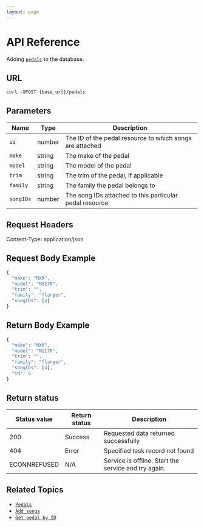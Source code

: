 ```yaml
---
layout: page
---
```


# API Reference

Adding [`pedals`](pg-resource-pedals.md) to the database.

## URL

```shell
curl -XPOST {base_url}/pedals
```

## Parameters

| Name | Type | Description |
| ------------- | ----------- | ----------- |
| `id` | number | The ID of the pedal resource to which songs are attached |
| `make` | string | The make of the pedal |
| `model` | string | The model of the pedal |
| `trim` | string | The trim of the pedal, if applicable |
| `family` | string | The family the pedal belongs to |
| `songIDs` | number | The song IDs attached to this particular pedal resource |

## Request Headers

Content-Type: application/json

## Request Body Example

```js
{
  "make": "MXR", 
  "model": "M117R", 
  "trim": "", 
  "family": "flanger", 
  "songIDs": [4]
}
```

## Return Body Example

```js
{
  "make": "MXR",
  "model": "M117R",
  "trim": "",
  "family": "flanger",
  "songIDs": [4],
  "id": 9
}
```

## Return status

| Status value | Return status | Description |
| ------------- | ----------- | ----------- |
| 200 | Success | Requested data returned successfully |
| 404 | Error | Specified task record not found |
|  ECONNREFUSED | N/A | Service is offline. Start the service and try again. |

## Related Topics

* [`Pedals`](pg-resource-pedals.md)
* [`Add songs`](pg-reference-add-songs.md)
* [`Get pedal by ID`](pg-reference-get-pedal-by-id.md)
